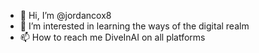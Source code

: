 - 👋 Hi, I’m @jordancox8
- 👀 I’m interested in learning the ways of the digital realm
- 📫 How to reach me DiveInAI on all platforms

<!---
jordancox8/jordancox8 is a ✨ special ✨ repository because its `README.md` (this file) appears on your GitHub profile.
You can click the Preview link to take a look at your changes.
--->
